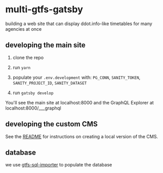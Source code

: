 # multi-gtfs-gatsby

building a web site that can display ddot.info-like timetables for many agencies at once

## developing the main site

1. clone the repo

2. run `yarn`

3. populate your `.env.development` with: `PG_CONN`, `SANITY_TOKEN`, `SANITY_PROJECT_ID`, `SANITY_DATASET`

4. run `gatsby develop`

You'll see the main site at localhost:8000 and the GraphQL Explorer at localhost:8000/___graphql

## developing the custom CMS

See the [README](./studio/README.md) for instructions on creating a local version of the CMS.

## database

we use [gtfs-sql-importer](https://github.com/fitnr/gtfs-sql-importer) to populate the database